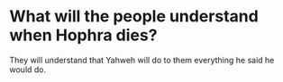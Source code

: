 # What will the people understand when Hophra dies?

They will understand that Yahweh will do to them everything he said he would do.
